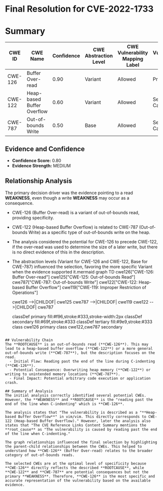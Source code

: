 # Final Resolution for CVE-2022-1733

# Summary 
| CWE ID | CWE Name | Confidence | CWE Abstraction Level | CWE Vulnerability Mapping Label | CWE-Vulnerability Mapping Notes |
|---|---|---|---|---|---|
| CWE-126 | Buffer Over-read | 0.90 | Variant | Allowed | Primary CWE |
| CWE-122 | Heap-based Buffer Overflow | 0.60 | Variant | Allowed | Secondary Candidate |
| CWE-787 | Out-of-bounds Write | 0.50 | Base | Allowed | Secondary Candidate |

## Evidence and Confidence

*   **Confidence Score:** 0.80
*   **Evidence Strength:** MEDIUM

## Relationship Analysis
The primary decision driver was the evidence pointing to a read **WEAKNESS**, even though a write **WEAKNESS** may occur as a consequence.
  - CWE-126 (Buffer Over-read) is a variant of out-of-bounds read, providing specificity.
  - CWE-122 (Heap-based Buffer Overflow) is related to CWE-787 (Out-of-bounds Write) as a specific type of out-of-bounds write on the heap.
  - The analysis considered the potential for CWE-126 to precede CWE-122, if the over-read was used to determine the size of a later write, but there is no direct evidence of this in the description.
  - The abstraction levels (Variant for CWE-126 and CWE-122, Base for CWE-787) influenced the selection, favoring the more specific Variant when the evidence supported it.mermaid
graph TD
    cwe126["CWE-126: Buffer Over-read"]
    cwe125["CWE-125: Out-of-bounds Read"]
    cwe787["CWE-787: Out-of-bounds Write"]
    cwe122["CWE-122: Heap-based Buffer Overflow"]
    cwe119["CWE-119: Improper Restriction of Operations"]
    
    cwe126 -->|CHILDOF| cwe125
    cwe787 -->|CHILDOF| cwe119
    cwe122 -->|CHILDOF| cwe787
    
    classDef primary fill:#f96,stroke:#333,stroke-width:2px
    classDef secondary fill:#69f,stroke:#333
    classDef tertiary fill:#9e9,stroke:#333
    class cwe126 primary
    class cwe122,cwe787 secondary
```

## Vulnerability Chain
The **ROOTCAUSE** is an out-of-bounds read (**CWE-126**). This may lead to a heap-based buffer overflow (**CWE-122**) or a more general out-of-bounds write (**CWE-787**), but the description focuses on the read.
  - Initial Flaw: Reading past the end of the line during C-indenting (**CWE-126**).
  - Potential Consequence: Overwriting heap memory (**CWE-122**) or writing to unintended memory locations (**CWE-787**).
  - Final Impact: Potential arbitrary code execution or application crash.

## Summary of Analysis
The initial analysis correctly identified several potential CWEs. However, the **WEAKNESS** and **ROOTCAUSE** is the "reading past the end of the line when C-indenting" which is **CWE-126**.

The analysis states that "The vulnerability is described as a "**Heap-based Buffer Overflow**" in vim/vim. This directly corresponds to CWE-122 (Heap-based Buffer Overflow)." However, later the analysis also states that "The CVE Reference Links Content Summary mentions the **root_cause** as "The vulnerability is caused by reading past the end of the line when C-indenting."

The graph relationships influenced the final selection by highlighting the parent-child relationships between the CWEs. This helped to understand how **CWE-126** (Buffer Over-read) relates to the broader category of out-of-bounds reads.

The selected CWEs are at the optimal level of specificity because **CWE-126** directly reflects the described **ROOTCAUSE**, while **CWE-122** and **CWE-787** are potential consequences but not the primary **WEAKNESS**. Therefore, **CWE-126** is the most specific and accurate representation of the vulnerability based on the available evidence.
```